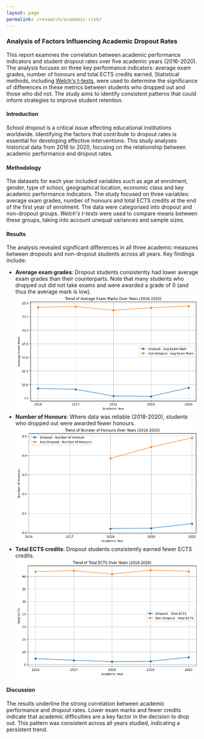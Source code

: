 ```yaml
---
layout: page
permalink: /research/academic-risk/
---
```


### Analysis of Factors Influencing Academic Dropout Rates

This report examines the correlation between academic performance indicators and student dropout rates over five academic years (2016-2020).
The analysis focuses on three key performance indicators: average exam grades, number of honours and total ECTS credits earned. 
Statistical methods, including [Welch's t-tests](https://uwe-repository.worktribe.com/output/915692), were used to determine the significance of differences in these metrics between students who dropped out and those who did not. 
The study aims to identify consistent patterns that could inform strategies to improve student retention.

#### Introduction
School dropout is a critical issue affecting educational institutions worldwide. 
Identifying the factors that contribute to dropout rates is essential for developing effective interventions. 
This study analyses historical data from 2016 to 2020, focusing on the relationship between academic performance and dropout rates.

#### Methodology
The datasets for each year included variables such as age at enrolment, gender, type of school, geographical location, economic class and key academic performance indicators. 
The study focused on three variables: average exam grades, number of honours and total ECTS credits at the end of the first year of enrolment. 
The data were categorised into dropout and non-dropout groups. 
*Welch's t-tests* were used to compare means between these groups, taking into account unequal variances and sample sizes.

#### Results
The analysis revealed significant differences in all three academic measures between dropouts and non-dropout students across all years. 
Key findings include:
- **Average exam grades**: Dropout students consistently had lower average exam grades than their counterparts. Note that many students who dropped out did not take exams and were awarded a grade of 0 (and thus the average mark is low).
![Average exam grades](../../assets/img/academic-risk/avg-exam-grades.png)
- **Number of Honours**: Where data was reliable (2018-2020), students who dropped out were awarded fewer honours.
![Number of Honours](../../assets/img/academic-risk/number-of-honours.png)
- **Total ECTS credits**: Dropout students consistently earned fewer ECTS credits.
![Total ECTS credits](../../assets/img/academic-risk/total-ects-credits.png)

#### Discussion
The results underline the strong correlation between academic performance and dropout rates. 
Lower exam marks and fewer credits indicate that academic difficulties are a key factor in the decision to drop out. 
This pattern was consistent across all years studied, indicating a persistent trend.
